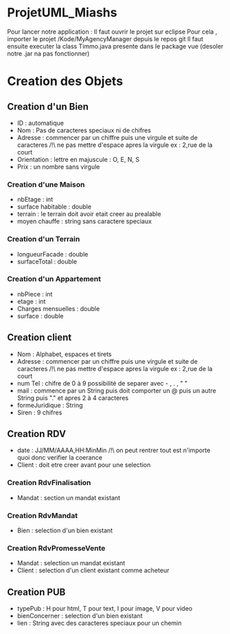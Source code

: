 # ProjetUML_Miashs

Pour lancer notre application :
Il faut ouvrir le projet sur eclipse
Pour cela , importer le projet /Kode/MyAgencyManager depuis le repos git
Il faut ensuite executer la class Timmo.java presente dans le package vue
(desoler notre .jar na pas fonctionner)

# Creation des Objets
## Creation d'un Bien
* ID : automatique
* Nom : Pas de caracteres speciaux ni de chifres
* Adresse : commencer par un chiffre puis une virgule et suite de caracteres /!\ ne pas mettre d'espace apres la virgule	 	ex : 2,rue de la court
* Orientation : lettre en majuscule : O, E, N, S
* Prix : un nombre sans virgule

### Creation d'une Maison
* nbEtage : int
* surface habitable : double
* terrain : le terrain doit avoir etait creer au prealable
* moyen chauffe : string sans caractere speciaux

### Creation d'un Terrain
* longueurFacade : double
* surfaceTotal : double

### Creation d'un Appartement
* nbPiece : int
* etage : int
* Charges mensuelles : double
* surface : double

## Creation client
* Nom : Alphabet, espaces et tirets 
* Adresse : commencer par un chiffre puis une virgule et suite de caracteres /!\ ne pas mettre d'espace apres la virgule	 	ex : 2,rue de la court
* num Tel : chifre de 0 à 9 possibilité de separer avec - , . , " "
* mail : commence par un String puis doit comporter un @ puis un autre String puis "." et apres 2 à 4 caracteres
* formeJuridique : String
* Siren : 9 chifres 

## Creation RDV
* date : JJ/MM/AAAA,HH:MinMin /!\ on peut rentrer tout est n'importe quoi donc verifier la coerance
* Client : doit etre creer avant pour une selection

### Creation RdvFinalisation
* Mandat : section un mandat existant

### Creation RdvMandat
* Bien : selection d'un bien existant

### Creation RdvPromesseVente
* Mandat : selection un mandat existant
* Client : selection d'un client existant comme acheteur

## Creation PUB
* typePub : H pour html, T pour text, I pour image, V pour video
* bienConcerner : selection d'un bien existant
* lien : String avec des caracteres speciaux pour un chemin

